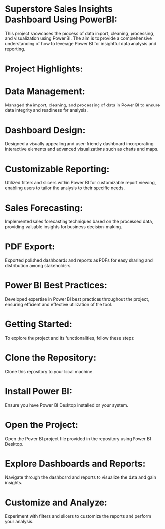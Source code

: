 # Superstore Sales Insights Dashboard Using PowerBI:  
This project showcases the process of data import, cleaning, processing, and visualization using Power BI. The aim is to provide a comprehensive understanding of how to leverage Power BI for insightful data analysis and reporting.

# Project Highlights:

# Data Management:
Managed the import, cleaning, and processing of data in Power BI to ensure data integrity and readiness for analysis.

# Dashboard Design:
Designed a visually appealing and user-friendly dashboard incorporating interactive elements and advanced visualizations such as charts and maps.

# Customizable Reporting: 
Utilized filters and slicers within Power BI for customizable report viewing, enabling users to tailor the analysis to their specific needs.

# Sales Forecasting: 
Implemented sales forecasting techniques based on the processed data, providing valuable insights for business decision-making.

# PDF Export: 
Exported polished dashboards and reports as PDFs for easy sharing and distribution among stakeholders.

# Power BI Best Practices:
Developed expertise in Power BI best practices throughout the project, ensuring efficient and effective utilization of the tool.

# Getting Started:
To explore the project and its functionalities, follow these steps:

# Clone the Repository:
Clone this repository to your local machine.

# Install Power BI: 
Ensure you have Power BI Desktop installed on your system.

# Open the Project:
Open the Power BI project file provided in the repository using Power BI Desktop.

# Explore Dashboards and Reports: 
Navigate through the dashboard and reports to visualize the data and gain insights.

# Customize and Analyze:
Experiment with filters and slicers to customize the reports and perform your analysis.


